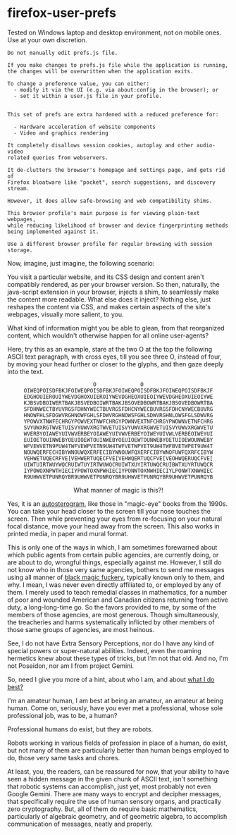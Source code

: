 # firefox-user-prefs

Tested on Windows laptop and desktop environment, not on mobile ones. Use at your own discretion.

``` 
Do not manually edit prefs.js file.

If you make changes to prefs.js file while the application is running,
the changes will be overwritten when the application exits.

To change a preference value, you can either:
  - modify it via the UI (e.g. via about:config in the browser); or
  - set it within a user.js file in your profile.


This set of prefs are extra hardened with a reduced preference for:

  - Hardware acceleration of website components 
  - Video and graphics rendering 

It completely disallows session cookies, autoplay and other audio-video 
related queries from webservers.  

It de-clutters the browser's homepage and settings page, and gets rid of 
Firefox bloatware like "pocket", search suggestions, and discovery stream.

However, it does allow safe-browsing and web compatibility shims.

This browser profile's main purpose is for viewing plain-text webpages,
while reducing likelihood of browser and device fingerprinting methods
being implemented against it. 

Use a different browser profile for regular browsing with session storage.
```

Now, imagine, just imagine, the following scenario:

You visit a particular website, and its CSS design and content aren't compatibly rendered, as per your browser version. So then, naturally, the java-script extension in your browser, injects a shim, to seamlessly make the content more readable. What else does it inject? Nothing else, just reshapes the content via CSS, and makes certain aspects of the site's webpages, visually more salient, to you. 

What kind of information might you be able to glean, from that reorganized content, which wouldn't otherwise happen for all online user-agents? 

Here, try this as an example, stare at the two O at the top the following ASCII text paragraph, with cross eyes, till you see three O, instead of four, by moving your head further or closer to the glyphs, and then gaze deeply into the text. 

<div align="center">

```
O              O
OIWEQPOISDFBKJFOIWEQPOISDFBKJFOIWEQPOISDFBKJFOIWEQPOISDFBKJF
EDGHOUIEROUIYWEVDGHOXUIEROIYWEVDGHEOXUIEOIYWEVDGHEOXUIEOIYWE
KJBSVDBOIWERTBAKJBSVEDBOIWRTBAKJBSOVEDBOWRTBAKJBSOVEDBOWRTBA
SFDHNWECTBYUVRGSFDHNYWECTBUVRGSFDHCNYWECBUVRGSFDHCNYWECBUVRG
HNOWFHLSFDGWVRGHNOWFGHLSFDWVRGHNOWSFGHLSDWVRGHNLOWSFGLSDWVRG
YPOWVXTNWFECHRGYPOWVEXTNWFCHRGYPOWNVEXTNFCHRGYPWOWNVETNFCHRG
SVYUWXRGTWVETUISVYUWVXRGTWVETUISVYUWVXRGWVETUISVYUWVXRGWVETU
WVERBYOIAWEYUIVWVERBEYOIAWEYUIVWVERBEYOIWEYUIVWLVERBEOIWEYUI
EUIOETOUINWEBYOEUIOEWTOUINWEBYOEUIOEWTOUNWEBYOETUIOEWOUNWEBY
WFVEWVETN9PUW4TWFVEWPVETN9UW4TWFVETWPVET9UW4TWFBVETWPET9UW4T
NOUWQERFECHIBYWNOUWQXERFECIBYWNOUWFQXERFCIBYWNOFUWFQXRFCIBYW
VEHWETUQECRFVE[VEHWERTUQECFVE[VEHWQERTUQCFVE[VEOHWQERUQCFVE[
UIWTUIRTWUYWQCRUIWTUYIRTWUWQCRUIWTXUYIRTUWQCRUIBWTXUYRTUWQCR
IYPOWOXNPWTHIECIYPOWTOXNPWHIECIYPONWTOXNWHIECIYLPONWTXNWHIEC
R9UHWVETPUNRQYBR9UHWVETPUNRQYBR9UHWVETPUNRQYBR9UHWVETPUNRQYB
```

<p>What manner of magic is this?!
</div>

Yes, it is an [autosterogram,](https://en.wikipedia.org/wiki/Autostereogram#Mechanisms_for_viewing) like those in "magic-eye" books from the 1990s. You can take your head closer to the screen till your nose touches the screen. Then while preventing your eyes from re-focusing on your natural focal distance, move your head away from the screen. This also works in printed media, in paper and mural format. 

This is only one of the ways in which, I am sometimes forewarned about which public agents from certain public agencies, are currently doing, or are about to do, wrongful things, especially against me. However, I still do not know who in those very same agencies, bothers to send me messages using all manner of [black magic fuckery](https://www.reddit.com/r/blackmagicfuckery/), typically known only to them, and why. I mean, I was never even directly affiliated to, or employed by any of them. I merely used to teach remedial classes in mathematics, for a number of poor and wounded American and Canadian citizens returning from active duty, a long-long-time go. So the favors provided to me, by some of the members of those agencies, are most generous. Though simultaneously, the treacheries and harms systematically inflicted by other members of those same groups of agencies, are most heinous. 

See, I do not have Extra Sensory Perceptions, nor do I have any kind of special powers or super-natural abilities. Indeed, even the roaming hermetics knew about these types of tricks, but I'm not that old. And no, I'm not Poseidon, nor am I from project Gemini. 

So, need I give you more of a hint, about who I am, and about [what I do best?](https://github.com/callthis/status-quo/blob/main/docs/0E.md#time-to-rip-apart-and-shred-the-colonialists-cookbook) 

I'm an amateur human, I am best at being an amateur, an amateur at being human. Come on, seriously, have you ever met a professional, whose sole professional job, was to be, a human? 

Professional humans do exist, but they are robots. 

Robots working in various fields of profession in place of a human, do exist, but not many of them are particularly better than human beings employed to do, those very same tasks and chores. 

At least, you, the readers, can be reassured for now, that your ability to have seen a hidden message in the given chunk of ASCII text, isn't something that robotic systems can accomplish, just yet, most probably not even Google Gemini. There are many ways to encrypt and decipher messages, that specifically require the use of human sensory organs, and practically zero cryptography. But, all of them do require basic mathematics, particularly of algebraic geometry, and of geometric algebra, to accomplish communication of messages, neatly and properly. 